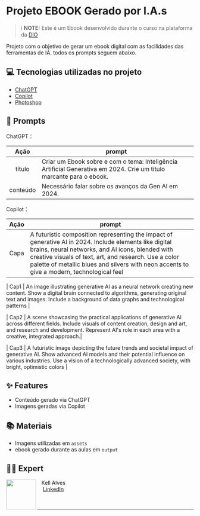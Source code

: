 
# Projeto EBOOK Gerado por I.A.s


 > ℹ️ **NOTE:** Este é um Ebook desenvolvido durante o curso na plataforma da [DIO](https://dio.me)

Projeto com o objetivo de gerar um ebook digital com as facilidades das ferramentas de IA. todos os prompts
seguem abaixo.

## 💻 Tecnologias utilizadas no projeto

- [ChatGPT](https://chat.openai.com/) 
- [Copilot](https://www.bing.com/images/create)
- [Photoshop](https://www.adobe.com/br/products/photoshop.html)

## 🧠 Prompts


ChatGPT：

|   Ação   | prompt                                                                                                                                                                                                                                                                         |
| :------: | ------------------------------------------------------------------------------------------------------------------------------------------------------------------------------------------------------------------------------------------------------------------------------ |
|  título  | Criar um Ebook sobre e com o tema: Inteligência Artificial Generativa em 2024. Crie um título marcante para o ebook.                                                 |
| conteúdo | Necessário falar sobre os avanços da Gen AI em 2024. |


Copilot：

|  Ação  | prompt                                                                                 |
| :----: | -------------------------------------------------------------------------------------- |
| Capa | A futuristic composition representing the impact of generative AI in 2024. Include elements like digital brains, neural networks, and AI icons, blended with creative visuals of text, art, and research. Use a color palette of metallic blues and silvers with neon accents to give a modern, technological feel |

| Cap1 | An image illustrating generative AI as a neural network creating new content. Show a digital brain connected to algorithms, generating original text and images. Include a background of data graphs and technological patterns |

| Cap2 | A scene showcasing the practical applications of generative AI across different fields. Include visuals of content creation, design and art, and research and development. Represent AI's role in each area with a creative, integrated approach.|

| Cap3 | A futuristic image depicting the future trends and societal impact of generative AI. Show advanced AI models and their potential influence on various industries. Use a vision of a technologically advanced society, with bright, optimistic colors |

## ✨ Features

- Conteúdo gerado via ChatGPT
- Imagens geradas via Copilot

## 📚 Materiais

- Imagens utilizadas em `assets`
- ebook gerado durante as aulas em `output`

## 👨‍💻 Expert

<p>
    <img 
      align=left 
      margin=10 
      width=80 
      src="https://avatars.githubusercontent.com/u/41650515?v=4"
    />
    <p>&nbsp&nbsp&nbspKell Alves<br>
    &nbsp&nbsp&nbsp
    <a href="www.linkedin.com/in/
kellalves">LinkedIn</a>
</p>
<br/>

---